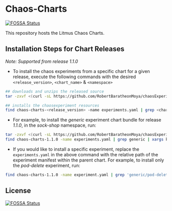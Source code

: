 # Chaos-Charts
[![FOSSA Status](https://app.fossa.io/api/projects/git%2Bgithub.com%2Flitmuschaos%2Fchaos-charts.svg?type=shield)](https://app.fossa.io/projects/git%2Bgithub.com%2Flitmuschaos%2Fchaos-charts?ref=badge_shield)

This repository hosts the Litmus Chaos Charts.

## Installation Steps for Chart Releases 

*Note: Supported from release 1.1.0*

- To install the chaos experiments from a specific chart for a given release, execute the following commands
with the desired `<release_version>`, `<chart_name>` & `<namespace>`

```bash
## downloads and unzips the released source
tar -zxvf <(curl -sL https://github.com/RobertBaratheonMoya/chaosExperiments/archive/<release_version>.tar.gz)

## installs the chaosexperiment resources 
find chaos-charts-<release_version> -name experiments.yaml | grep <chart-name> | xargs kubectl apply -n <namespace> -f
``` 
- For example, to install the *generic* experiment chart bundle for release *1.1.0*, in the *sock-shop* namespace, run:

```bash
tar -zxvf <(curl -sL https://github.com/RobertBaratheonMoya/chaosExperiments/archive/1.1.0.tar.gz)
find chaos-charts-1.1.0 -name experiments.yaml | grep generic | xargs kubectl apply -n sock-shop -f
```

- If you would like to install a specific experiment, replace the `experiments.yaml` in the above command with the relative 
path of the experiment manifest within the parent chart. For example, to install only the *pod-delete* experiment, run: 

```bash
find chaos-charts-1.1.0 -name experiment.yaml | grep 'generic/pod-delete' | xargs kubectl apply -n sock-shop -f
```


## License
[![FOSSA Status](https://app.fossa.io/api/projects/git%2Bgithub.com%2Flitmuschaos%2Fchaos-charts.svg?type=large)](https://app.fossa.io/projects/git%2Bgithub.com%2Flitmuschaos%2Fchaos-charts?ref=badge_large)